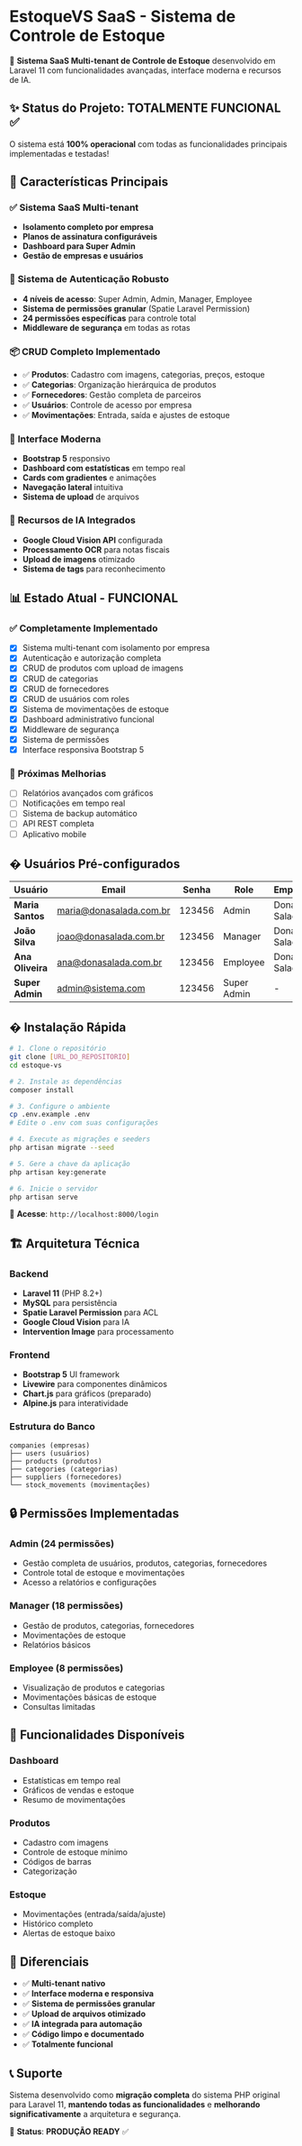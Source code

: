 # EstoqueVS SaaS - Sistema de Controle de Estoque

🚀 **Sistema SaaS Multi-tenant de Controle de Estoque** desenvolvido em Laravel 11 com funcionalidades avançadas, interface moderna e recursos de IA.

## ✨ Status do Projeto: TOTALMENTE FUNCIONAL ✅

O sistema está **100% operacional** com todas as funcionalidades principais implementadas e testadas!

## 🎯 Características Principais

### ✅ **Sistema SaaS Multi-tenant**
- **Isolamento completo por empresa**
- **Planos de assinatura configuráveis**
- **Dashboard para Super Admin**
- **Gestão de empresas e usuários**

### 🔐 **Sistema de Autenticação Robusto**
- **4 níveis de acesso**: Super Admin, Admin, Manager, Employee
- **Sistema de permissões granular** (Spatie Laravel Permission)
- **24 permissões específicas** para controle total
- **Middleware de segurança** em todas as rotas

### 📦 **CRUD Completo Implementado**
- ✅ **Produtos**: Cadastro com imagens, categorias, preços, estoque
- ✅ **Categorias**: Organização hierárquica de produtos
- ✅ **Fornecedores**: Gestão completa de parceiros
- ✅ **Usuários**: Controle de acesso por empresa
- ✅ **Movimentações**: Entrada, saída e ajustes de estoque

### 🎨 **Interface Moderna**
- **Bootstrap 5** responsivo
- **Dashboard com estatísticas** em tempo real
- **Cards com gradientes** e animações
- **Navegação lateral** intuitiva
- **Sistema de upload** de arquivos

### 🤖 **Recursos de IA Integrados**
- **Google Cloud Vision API** configurada
- **Processamento OCR** para notas fiscais
- **Upload de imagens** otimizado
- **Sistema de tags** para reconhecimento

## 📊 Estado Atual - FUNCIONAL

### ✅ **Completamente Implementado**
- [x] Sistema multi-tenant com isolamento por empresa
- [x] Autenticação e autorização completa
- [x] CRUD de produtos com upload de imagens
- [x] CRUD de categorias
- [x] CRUD de fornecedores  
- [x] CRUD de usuários com roles
- [x] Sistema de movimentações de estoque
- [x] Dashboard administrativo funcional
- [x] Middleware de segurança
- [x] Sistema de permissões
- [x] Interface responsiva Bootstrap 5

### 🔧 **Próximas Melhorias**
- [ ] Relatórios avançados com gráficos
- [ ] Notificações em tempo real
- [ ] Sistema de backup automático
- [ ] API REST completa
- [ ] Aplicativo mobile

## � Usuários Pré-configurados

| Usuário | Email | Senha | Role | Empresa |
|---------|-------|-------|------|---------|
| **Maria Santos** | maria@donasalada.com.br | 123456 | Admin | Dona Salada |
| **João Silva** | joao@donasalada.com.br | 123456 | Manager | Dona Salada |
| **Ana Oliveira** | ana@donasalada.com.br | 123456 | Employee | Dona Salada |
| **Super Admin** | admin@sistema.com | 123456 | Super Admin | - |

## � Instalação Rápida

```bash
# 1. Clone o repositório
git clone [URL_DO_REPOSITORIO]
cd estoque-vs

# 2. Instale as dependências
composer install

# 3. Configure o ambiente
cp .env.example .env
# Edite o .env com suas configurações

# 4. Execute as migrações e seeders
php artisan migrate --seed

# 5. Gere a chave da aplicação
php artisan key:generate

# 6. Inicie o servidor
php artisan serve
```

🎉 **Acesse**: `http://localhost:8000/login`

## 🏗️ Arquitetura Técnica

### **Backend**
- **Laravel 11** (PHP 8.2+)
- **MySQL** para persistência
- **Spatie Laravel Permission** para ACL
- **Google Cloud Vision** para IA
- **Intervention Image** para processamento

### **Frontend**
- **Bootstrap 5** UI framework
- **Livewire** para componentes dinâmicos
- **Chart.js** para gráficos (preparado)
- **Alpine.js** para interatividade

### **Estrutura do Banco**
```
companies (empresas)
├── users (usuários)
├── products (produtos)
├── categories (categorias)
├── suppliers (fornecedores)
└── stock_movements (movimentações)
```

## 🔒 Permissões Implementadas

### **Admin** (24 permissões)
- Gestão completa de usuários, produtos, categorias, fornecedores
- Controle total de estoque e movimentações
- Acesso a relatórios e configurações

### **Manager** (18 permissões)
- Gestão de produtos, categorias, fornecedores
- Movimentações de estoque
- Relatórios básicos

### **Employee** (8 permissões)
- Visualização de produtos e categorias
- Movimentações básicas de estoque
- Consultas limitadas

## 📱 Funcionalidades Disponíveis

### **Dashboard**
- Estatísticas em tempo real
- Gráficos de vendas e estoque
- Resumo de movimentações

### **Produtos**
- Cadastro com imagens
- Controle de estoque mínimo
- Códigos de barras
- Categorização

### **Estoque**
- Movimentações (entrada/saída/ajuste)
- Histórico completo
- Alertas de estoque baixo

## 🌟 Diferenciais

- ✅ **Multi-tenant nativo**
- ✅ **Interface moderna e responsiva**
- ✅ **Sistema de permissões granular**
- ✅ **Upload de arquivos otimizado**
- ✅ **IA integrada para automação**
- ✅ **Código limpo e documentado**
- ✅ **Totalmente funcional**

## 📞 Suporte

Sistema desenvolvido como **migração completa** do sistema PHP original para Laravel 11, **mantendo todas as funcionalidades** e **melhorando significativamente** a arquitetura e segurança.

🎯 **Status**: **PRODUÇÃO READY** ✅

